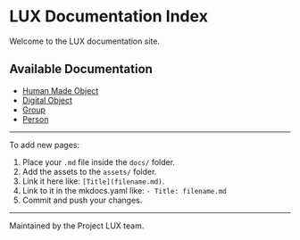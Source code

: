 # LUX Documentation Index

Welcome to the LUX documentation site.

## Available Documentation

* [Human Made Object](hmo.md)
* [Digital Object](digitalobject.md)
* [Group](group.md)
* [Person](person.md)

---

To add new pages:

1. Place your `.md` file inside the `docs/` folder.
2. Add the assets to the `assets/` folder.
3. Link it here like: `[Title](filename.md)`.
4. Link to it in the mkdocs.yaml like: `- Title: filename.md`
5. Commit and push your changes.

---

Maintained by the Project LUX team.
